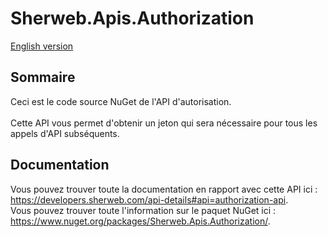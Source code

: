 # Sherweb.Apis.Authorization

[English version](README.md)

## Sommaire

Ceci est le code source NuGet de l'API d'autorisation. <br><br> Cette API vous permet d'obtenir un jeton qui sera nécessaire pour tous les appels d'API subséquents.

## Documentation

Vous pouvez trouver toute la documentation en rapport avec cette API ici : https://developers.sherweb.com/api-details#api=authorization-api. <br>
Vous pouvez trouver toute l'information sur le paquet NuGet ici : https://www.nuget.org/packages/Sherweb.Apis.Authorization/.
